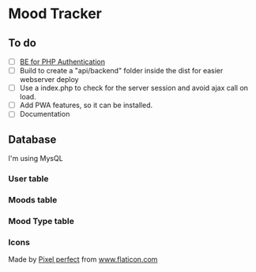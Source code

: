 # Mood Tracker

## To do

- [ ] [BE for PHP Authentication](https://phppot.com/php/php-login-script-with-session/)
- [ ] Build to create a "api/backend" folder inside the dist for easier webserver deploy
- [ ] Use a index.php to check for the server session and avoid ajax call on load.
- [ ] Add PWA features, so it can be installed.
- [ ] Documentation

## Database

I'm using MysQL

### User table

### Moods table

### Mood Type table

### Icons

Made by <a href="https://www.flaticon.com/authors/pixel-perfect" title="Pixel perfect">Pixel perfect</a> from <a href="https://www.flaticon.com/" title="Flaticon"> www.flaticon.com</a>
